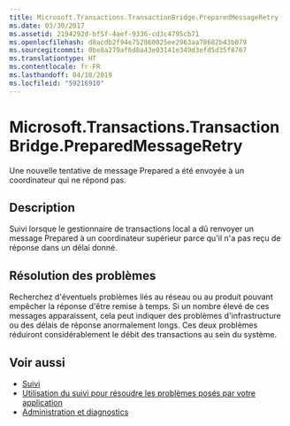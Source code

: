 ```yaml
---
title: Microsoft.Transactions.TransactionBridge.PreparedMessageRetry
ms.date: 03/30/2017
ms.assetid: 2194292d-bf5f-4aef-9336-cd3c4795cb71
ms.openlocfilehash: d8acdb2f94e752860025ee2963aa78682b43b079
ms.sourcegitcommit: 0be8a279af6d8a43e03141e349d3efd5d35f8767
ms.translationtype: HT
ms.contentlocale: fr-FR
ms.lasthandoff: 04/18/2019
ms.locfileid: "59216910"
---
```

# <a name="microsofttransactionstransactionbridgepreparedmessageretry"></a>Microsoft.Transactions.TransactionBridge.PreparedMessageRetry
Une nouvelle tentative de message Prepared a été envoyée à un coordinateur qui ne répond pas.  
  
## <a name="description"></a>Description  
 Suivi lorsque le gestionnaire de transactions local a dû renvoyer un message Prepared à un coordinateur supérieur parce qu'il n'a pas reçu de réponse dans un délai donné.  
  
## <a name="troubleshooting"></a>Résolution des problèmes  
 Recherchez d'éventuels problèmes liés au réseau ou au produit pouvant empêcher la réponse d'être remise à temps.  Si un nombre élevé de ces messages apparaissent, cela peut indiquer des problèmes d'infrastructure ou des délais de réponse anormalement longs. Ces deux problèmes réduiront considérablement le débit des transactions au sein du système.  
  
## <a name="see-also"></a>Voir aussi

- [Suivi](../../../../../docs/framework/wcf/diagnostics/tracing/index.md)
- [Utilisation du suivi pour résoudre les problèmes posés par votre application](../../../../../docs/framework/wcf/diagnostics/tracing/using-tracing-to-troubleshoot-your-application.md)
- [Administration et diagnostics](../../../../../docs/framework/wcf/diagnostics/index.md)
